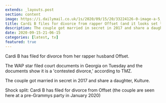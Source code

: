 ```yaml
---
extends: _layouts.post
section: content
image: https://i.dailymail.co.uk/1s/2020/09/15/20/33224126-0-image-a-5_1600199746969.jpg 
title: Cardi B files for divorce from rapper Offset (and it looks set to get nasty)  
description: The couple got married in secret in 2017 and share a daughter, Kulture.   
date: 2020-09-15-21-06-15 
categories: [latest, tv] 
featured: true 
--- 
```

Cardi B has filed for divorce from her rapper husband Offset. 

The WAP star filed court documents in Georgia on Tuesday and the documents show it is a 'contested divorce,' according to TMZ. 

The couple got married in secret in 2017 and share a daughter, Kulture.  

Shock split: Cardi B has filed for divorce from Offset (the couple are seen here at a pre-Grammys party in January 2020) 

